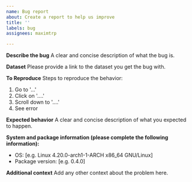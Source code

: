 ```yaml
---
name: Bug report
about: Create a report to help us improve
title: ''
labels: bug
assignees: maximtrp

---
```


**Describe the bug**
A clear and concise description of what the bug is.

**Dataset**
Please provide a link to the dataset you get the bug with.

**To Reproduce**
Steps to reproduce the behavior:
1. Go to '...'
2. Click on '....'
3. Scroll down to '....'
4. See error

**Expected behavior**
A clear and concise description of what you expected to happen.

**System and package information (please complete the following information):**
 - OS: [e.g. Linux 4.20.0-arch1-1-ARCH x86_64 GNU/Linux]
 - Package version: [e.g. 0.4.0]

**Additional context**
Add any other context about the problem here.
